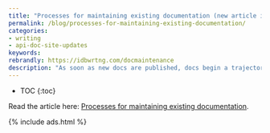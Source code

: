 ```yaml
---
title: "Processes for maintaining existing documentation (new article in API doc course)"
permalink: /blog/processes-for-maintaining-existing-documentation/
categories:
- writing
- api-doc-site-updates
keywords:
rebrandly: https://idbwrtng.com/docmaintenance
description: "As soon as new docs are published, docs begin a trajectory of decay. The natural progression of technology makes documentation outdated within a matter of months or years. New versions of web browsers, operating systems, supporting utilities and tools, etc., are released, and the whole technology landscape keeps moving forward, evolving, improving, and adjusting &mdash; all while documentation remains static. The more your documentation relies on third-party components, the faster it goes out of date. Most documentation efforts focus on creating *new* documentation, but what happens to all the *existing* documentation that is decaying? In this new article in my API doc course, I cover ways to maintain existing documentation to prevent it from rotting."
---
```


* TOC
{:toc}

Read the article here: [Processes for maintaining existing documentation](/learnapidoc/docapis_doc_maintenance_processes.html).

{% include ads.html %}

